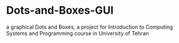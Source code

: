 # Dots-and-Boxes-GUI
a graphical Dots and Boxes, a project for Introduction to Computing Systems and Programming course in University of Tehran
